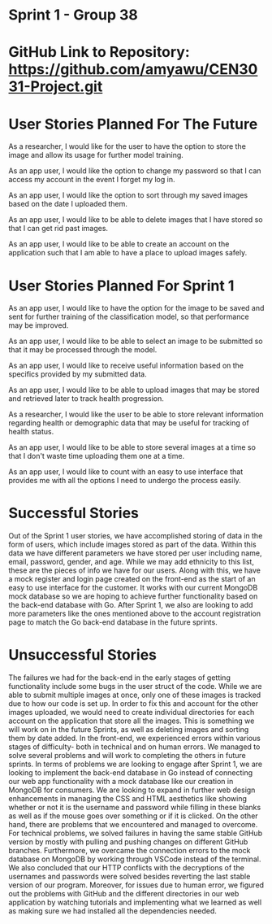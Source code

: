 # Sprint 1 - Group 38

# GitHub Link to Repository: https://github.com/amyawu/CEN3031-Project.git

# User Stories Planned For The Future
As a researcher, I would like for the user to have the option to store the image and allow its usage for further model training.

As an app user, I would like the option to change my password so that I can access my account in the event I forget my log in.

As an app user, I would like the option to sort through my saved images based on the date I uploaded them.

As an app user, I would like to be able to delete images that I have stored so that I can get rid past images.

As an app user, I would like to be able to create an account on the application such that I am able to have a place to upload images safely.


# User Stories Planned For Sprint 1
As an app user, I would like to have the option for the image to be saved and sent for further training of the classification model, so that performance may be improved.

As an app user, I would like to be able to select an image to be submitted so that it may be processed through the model.

As an app user, I would like to receive useful information based on the specifics provided by my submitted data.

As an app user, I would like to be able to upload images that may be stored and retrieved later to track health progression.

As a researcher, I would like the user to be able to store relevant information regarding health or demographic data that may be useful for tracking of health status.

As an app user, I would like to be able to store several images at a time so that I don't waste time uploading them one at a time.

As an app user, I would like to count with an easy to use interface that provides me with all the options I need to undergo the process easily.

# Successful Stories
Out of the Sprint 1 user stories, we have accomplished storing of data in the form of users, which include images stored as part of the data. Within this data we have
different parameters we have stored per user including name, email, password, gender, and age. While we may add ethnicity to this list, these are the pieces of info we have for our users. Along with this, we have a mock register and login page created on the front-end as the start of an easy to use interface for the customer. It works with our current MongoDB mock database so we are hoping to achieve further functionality based on the back-end database with Go. After Sprint 1, we also are looking to add more parameters like the ones mentioned above to the account registration page to match the Go back-end database in the future sprints.

# Unsuccessful Stories
The failures we had for the back-end in the early stages of getting functionality include some bugs in the user struct of the code. While we are able to submit multiple images at once, only one of these images is tracked due to how our code is set up. In order to fix this and account for the other images uploaded, we would need to create individual directories for each account on the application that store all the images. This is something we will work on in the future Sprints, as well as deleting images and sorting them by date added. 
In the front-end, we experienced errors within various stages of difficulty- both in technical and on human errors. We managed to solve several problems and will work to completing the others in future sprints. In terms of problems we are looking to engage after Sprint 1, we are looking to implement the back-end database in Go instead of connecting our web app functionality with a mock database like our creation in MongoDB for consumers. We are looking to expand in further web design enhancements in managing the CSS and HTML aesthetics like showing whether or not it is the username and password while filling in these blanks as well as if the mouse goes over something or if it is clicked.
On the other hand, there are problems that we encountered and managed to overcome. For technical problems, we solved failures in having the same stable GitHub version by mostly with pulling and pushing changes on different GitHub branches. Furthermore, we overcame the connection errors to the mock database on MongoDB by working through VSCode instead of the terminal. We also concluded that our HTTP conflicts with the decryptions of the usernames and passwords were solved besides reverting the last stable version of our program. Moreover, for issues due to human error, we figured out the problems with GitHub and the different directories in our web application by watching tutorials and implementing what we learned as well as making sure we had installed all the dependencies needed.